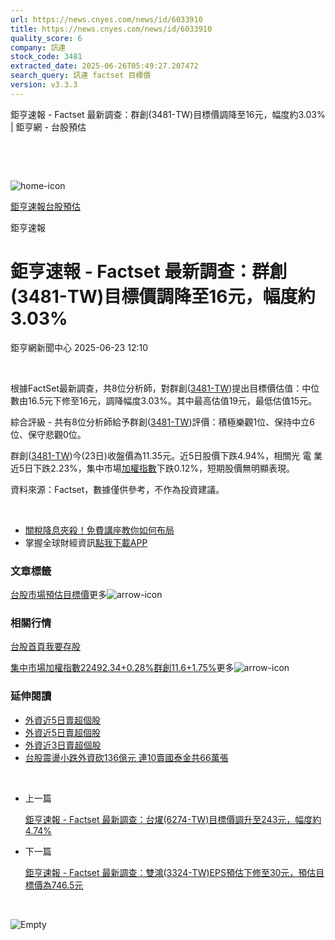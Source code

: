 ```yaml
---
url: https://news.cnyes.com/news/id/6033910
title: https://news.cnyes.com/news/id/6033910
quality_score: 6
company: 訊連
stock_code: 3481
extracted_date: 2025-06-26T05:49:27.207472
search_query: 訊連 factset 目標價
version: v3.3.3
---
```


鉅亨速報 - Factset 最新調查：群創(3481-TW)目標價調降至16元，幅度約3.03% | 鉅亨網 - 台股預估

‌

‌

![home-icon](/assets/icons/breadCrumb/symbol-icon-home.svg)

[鉅亨速報](/news/cat/anue_live)[台股預估](/news/cat/tw_forecast)

鉅亨速報

# 鉅亨速報 - Factset 最新調查：群創(3481-TW)目標價調降至16元，幅度約3.03%

鉅亨網新聞中心 2025-06-23 12:10

‌

根據FactSet最新調查，共8位分析師，對群創([3481-TW](https://www.cnyes.com/twstock/3481))提出目標價估值：中位數由16.5元下修至16元，調降幅度3.03%。其中最高估值19元，最低估值15元。

綜合評級 - 共有8位分析師給予群創([3481-TW](https://www.cnyes.com/twstock/3481))評價：積極樂觀1位、保持中立6位、保守悲觀0位。

群創([3481-TW](https://www.cnyes.com/twstock/3481))今(23日)收盤價為11.35元。近5日股價下跌4.94%，相關光 電 業近5日下跌2.23%，集中市場[加權指數](https://invest.cnyes.com/index/TWS/TSE01)下跌0.12%，短期股價無明顯表現。

資料來源：Factset，數據僅供參考，不作為投資建議。

‌

* [關稅降息夾殺！免費講座教你如何布局](https://www.rsc.com.tw/Cnyes_RSC/SeminarBooking2025InvestmentOutlook.aspx?utm_source=anue&utm_medium=usstocks_end)
* 掌握全球財經資訊[點我下載APP](http://www.cnyes.com/app/?utm_source=mweb&utm_medium=HamMenuBanner&utm_campaign=fixed&utm_content=entr)

### 文章標籤

[台股](https://news.cnyes.com/tag/台股 "台股")[市場預估](https://news.cnyes.com/tag/市場預估 "市場預估")[目標價](https://news.cnyes.com/tag/目標價 "目標價")更多![arrow-icon](/assets/icons/arrows/arrow-down.svg)

### 相關行情

[台股首頁](https://www.cnyes.com/twstock)[我要存股](https://supr.link/8OHaU)

[集中市場加權指數22492.34+0.28%](https://invest.cnyes.com/index/TWS/TSE01)[群創11.6+1.75%](https://www.cnyes.com/twstock/3481)更多![arrow-icon](/assets/icons/arrows/arrow-down.svg)

### 延伸閱讀

* [外資近5日賣超個股](/news/id/6017553)
* [外資近5日賣超個股](/news/id/6014612)
* [外資近3日賣超個股](/news/id/6014607)
* [台股震盪小跌外資砍136億元 連10賣國泰金共66萬張](/news/id/6011117)

‌

* 上一篇

  [鉅亨速報 - Factset 最新調查：台燿(6274-TW)目標價調升至243元，幅度約4.74%](/news/id/6036919)
* 下一篇

  [鉅亨速報 - Factset 最新調查：雙鴻(3324-TW)EPS預估下修至30元，預估目標價為746.5元](/news/id/6033332)

‌

![Empty](/assets/icons/skeleton/empty-image.svg)

‌